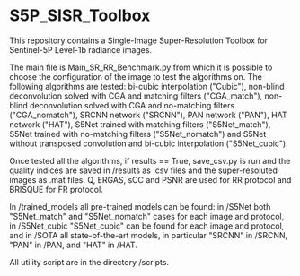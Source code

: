 # S5P_SISR_Toolbox

This repository contains a Single-Image Super-Resolution Toolbox for Sentinel-5P Level-1b radiance images.

The main file is Main_SR_RR_Benchmark.py from which it is possible to choose the configuration of the image
to test the algorithms on. The following algorithms are tested: bi-cubic interpolation ("Cubic"), non-blind 
deconvolution solved with CGA and matching filters ("CGA_match"), non-blind deconvolution solved with CGA 
and no-matching filters ("CGA_nomatch"), SRCNN network ("SRCNN"), PAN network ("PAN"), HAT network ("HAT"), 
S5Net trained with matching filters ("S5Net_match"), S5Net trained with no-matching filters ("S5Net_nomatch") 
and S5Net without transposed convolution and bi-cubic interpolation ("S5Net_cubic"). 

Once tested all the algorithms, if results == True, save_csv.py is run and the quality indices are saved in 
/results as .csv files and the super-resoluted images as .mat files. Q, ERGAS, sCC and PSNR are used for RR
protocol and BRISQUE for FR protocol.

In /trained_models all pre-trained models can be found: in /S5Net both "S5Net_match" and "S5Net_nomatch" cases
for each image and protocol, in /S5Net_cubic "S5Net_cubic" can be found for each image and protocol, and in 
/SOTA all state-of-the-art models, in particular "SRCNN" in /SRCNN, "PAN" in /PAN, and "HAT" in /HAT. 

All utility script are in the directory /scripts.
